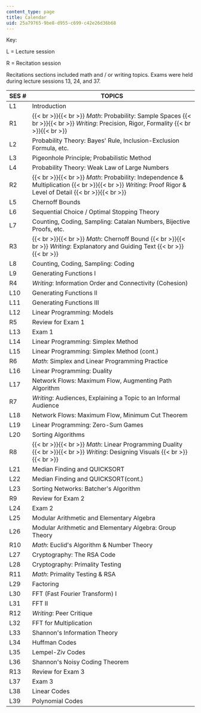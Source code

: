 ```yaml
---
content_type: page
title: Calendar
uid: 25a79765-9be8-d955-c699-c42e26d36b68
---
```


Key:

L = Lecture session

R = Recitation session

Recitations sections included math and / or writing topics. Exams were held during lecture sessions 13, 24, and 37.

| SES # | TOPICS |
| --- | --- |
| L1 | Introduction |
| R1 |  {{< br >}}{{< br >}} _Math_: Probability: Sample Spaces {{< br >}}{{< br >}} _Writing_: Precision, Rigor, Formality {{< br >}}{{< br >}}  |
| L2 | Probability Theory: Bayes' Rule, Inclusion-Exclusion Formula, etc. |
| L3 | Pigeonhole Principle; Probabilistic Method |
| L4 | Probability Theory: Weak Law of Large Numbers |
| R2 |  {{< br >}}{{< br >}} _Math_: Probability: Independence & Multiplication {{< br >}}{{< br >}} _Writing_: Proof Rigor & Level of Detail {{< br >}}{{< br >}}  |
| L5 | Chernoff Bounds |
| L6 | Sequential Choice / Optimal Stopping Theory |
| L7 | Counting, Coding, Sampling: Catalan Numbers, Bijective Proofs, etc. |
| R3 |  {{< br >}}{{< br >}} _Math_: Chernoff Bound {{< br >}}{{< br >}} _Writing_: Explanatory and Guiding Text {{< br >}}{{< br >}}  |
| L8 | Counting, Coding, Sampling: Coding |
| L9 | Generating Functions I |
| R4 | _Writing_: Information Order and Connectivity (Cohesion) |
| L10 | Generating Functions II |
| L11 | Generating Functions III |
| L12 | Linear Programming: Models |
| R5 | Review for Exam 1 |
| L13 | Exam 1 |
| L14 | Linear Programming: Simplex Method |
| L15 | Linear Programming: Simplex Method (cont.) |
| R6 | _Math_: Simplex and Linear Programming Practice |
| L16 | Linear Programming: Duality |
| L17 | Network Flows: Maximum Flow, Augmenting Path Algorithm |
| R7 | _Writing_: Audiences, Explaining a Topic to an Informal Audience |
| L18 | Network Flows: Maximum Flow, Minimum Cut Theorem |
| L19 | Linear Programming: Zero-Sum Games |
| L20 | Sorting Algorithms |
| R8 |  {{< br >}}{{< br >}} _Math_: Linear Programming Duality {{< br >}}{{< br >}} _Writing_: Designing Visuals {{< br >}}{{< br >}}  |
| L21 | Median Finding and QUICKSORT |
| L22 | Median Finding and QUICKSORT(cont.) |
| L23 | Sorting Networks: Batcher's Algorithm |
| R9 | Review for Exam 2 |
| L24 | Exam 2 |
| L25 | Modular Arithmetic and Elementary Algebra |
| L26 | Modular Arithmetic and Elementary Algebra: Group Theory |
| R10 | _Math_: Euclid's Algorithm & Number Theory |
| L27 | Cryptography: The RSA Code |
| L28 | Cryptography: Primality Testing |
| R11 | _Math_: Primality Testing & RSA |
| L29 | Factoring |
| L30 | FFT (Fast Fourier Transform) I |
| L31 | FFT II |
| R12 | _Writing_: Peer Critique |
| L32 | FFT for Multiplication |
| L33 | Shannon's Information Theory |
| L34 | Huffman Codes |
| L35 | Lempel-Ziv Codes |
| L36 | Shannon's Noisy Coding Theorem |
| R13 | Review for Exam 3 |
| L37 | Exam 3 |
| L38 | Linear Codes |
| L39 | Polynomial Codes